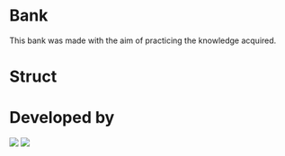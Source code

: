 # Bank

This bank was made with the aim of practicing the knowledge acquired.

# Struct


# Developed by

<img src="https://discord.c99.nl/widget/theme-3/396468587398823938.png">  <img src="https://discord.c99.nl/widget/theme-3/816335350359785472.png" margin-left="100px">

#
